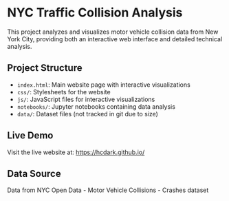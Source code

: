 # NYC Traffic Collision Analysis

This project analyzes and visualizes motor vehicle collision data from New York City, providing both an interactive web interface and detailed technical analysis.

## Project Structure
- `index.html`: Main website page with interactive visualizations
- `css/`: Stylesheets for the website
- `js/`: JavaScript files for interactive visualizations
- `notebooks/`: Jupyter notebooks containing data analysis
- `data/`: Dataset files (not tracked in git due to size)

## Live Demo
Visit the live website at: https://hcdark.github.io/

## Data Source
Data from NYC Open Data - Motor Vehicle Collisions - Crashes dataset